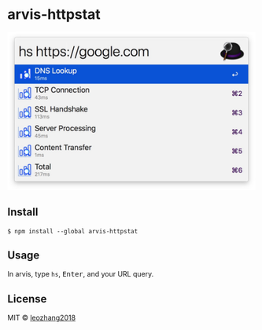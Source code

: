 # arvis-httpstat

<img src="screenshot.jpg" width="640"></img>

## Install

```
$ npm install --global arvis-httpstat
```

## Usage

In arvis, type `hs`, <kbd>Enter</kbd>, and your URL query.


## License

MIT © [leozhang2018](http://code.leozhang2018.me)
